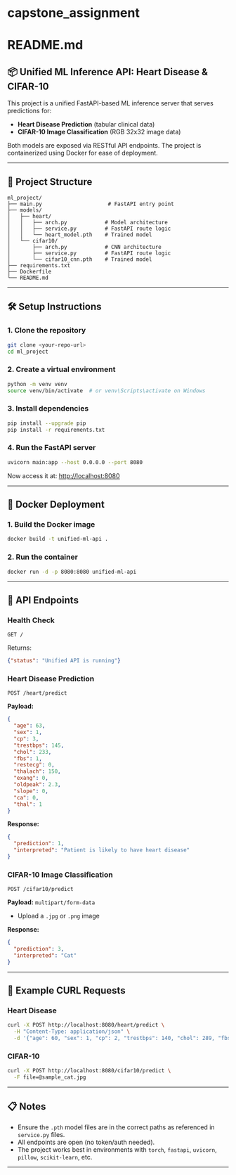 # capstone_assignment

# README.md

## 📦 Unified ML Inference API: Heart Disease & CIFAR-10

This project is a unified FastAPI-based ML inference server that serves predictions for:
- **Heart Disease Prediction** (tabular clinical data)
- **CIFAR-10 Image Classification** (RGB 32x32 image data)

Both models are exposed via RESTful API endpoints. The project is containerized using Docker for ease of deployment.

---

## 🔧 Project Structure

```
ml_project/
├── main.py                     # FastAPI entry point
├── models/
│   ├── heart/
│   │   ├── arch.py            # Model architecture
│   │   ├── service.py         # FastAPI route logic
│   │   └── heart_model.pth    # Trained model
│   └── cifar10/
│       ├── arch.py            # CNN architecture
│       ├── service.py         # FastAPI route logic
│       └── cifar10_cnn.pth    # Trained model
├── requirements.txt
├── Dockerfile
└── README.md
```

---

## 🛠️ Setup Instructions

### 1. Clone the repository
```bash
git clone <your-repo-url>
cd ml_project
```

### 2. Create a virtual environment
```bash
python -m venv venv
source venv/bin/activate  # or venv\Scripts\activate on Windows
```

### 3. Install dependencies
```bash
pip install --upgrade pip
pip install -r requirements.txt
```

### 4. Run the FastAPI server
```bash
uvicorn main:app --host 0.0.0.0 --port 8080
```

Now access it at: [http://localhost:8080](http://localhost:8080)

---

## 🚀 Docker Deployment

### 1. Build the Docker image
```bash
docker build -t unified-ml-api .
```

### 2. Run the container
```bash
docker run -d -p 8080:8080 unified-ml-api
```

---

## 📡 API Endpoints

### Health Check
```
GET /
```
Returns:
```json
{"status": "Unified API is running"}
```

### Heart Disease Prediction
```
POST /heart/predict
```
**Payload:**
```json
{
  "age": 63,
  "sex": 1,
  "cp": 3,
  "trestbps": 145,
  "chol": 233,
  "fbs": 1,
  "restecg": 0,
  "thalach": 150,
  "exang": 0,
  "oldpeak": 2.3,
  "slope": 0,
  "ca": 0,
  "thal": 1
}
```
**Response:**
```json
{
  "prediction": 1,
  "interpreted": "Patient is likely to have heart disease"
}
```

### CIFAR-10 Image Classification
```
POST /cifar10/predict
```
**Payload:** `multipart/form-data`
- Upload a `.jpg` or `.png` image

**Response:**
```json
{
  "prediction": 3,
  "interpreted": "Cat"
}
```

---

## 🧪 Example CURL Requests

### Heart Disease
```bash
curl -X POST http://localhost:8080/heart/predict \
  -H "Content-Type: application/json" \
  -d '{"age": 60, "sex": 1, "cp": 2, "trestbps": 140, "chol": 289, "fbs": 0, "restecg": 1, "thalach": 172, "exang": 0, "oldpeak": 0.0, "slope": 2, "ca": 0, "thal": 2}'
```

### CIFAR-10
```bash
curl -X POST http://localhost:8080/cifar10/predict \
  -F file=@sample_cat.jpg
```

---

## 📋 Notes
- Ensure the `.pth` model files are in the correct paths as referenced in `service.py` files.
- All endpoints are open (no token/auth needed).
- The project works best in environments with `torch`, `fastapi`, `uvicorn`, `pillow`, `scikit-learn`, etc.

---
